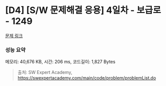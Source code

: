 # [D4] [S/W 문제해결 응용] 4일차 - 보급로 - 1249 

[문제 링크](https://swexpertacademy.com/main/code/problem/problemDetail.do?contestProbId=AV15QRX6APsCFAYD) 

### 성능 요약

메모리: 40,676 KB, 시간: 206 ms, 코드길이: 1,827 Bytes



> 출처: SW Expert Academy, https://swexpertacademy.com/main/code/problem/problemList.do